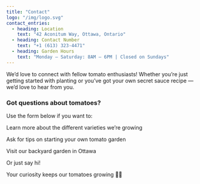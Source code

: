 ```yaml
---
title: "Contact"
logo: "/img/logo.svg"
contact_entries:
  - heading: Location
    text: "42 Aconitum Way, Ottawa, Ontario"
  - heading: Contact Number
    text: "+1 (613) 323-4471"
  - heading: Garden Hours
    text: "Monday – Saturday: 8AM – 6PM | Closed on Sundays"
---
```

We’d love to connect with fellow tomato enthusiasts! Whether you’re just getting started with planting or you’ve got your own secret sauce recipe — we’d love to hear from you.

<h3 class="f4 b lh-title mb2">Got questions about tomatoes?</h3>
Use the form below if you want to:

Learn more about the different varieties we’re growing

Ask for tips on starting your own tomato garden

Visit our backyard garden in Ottawa

Or just say hi!

Your curiosity keeps our tomatoes growing 🍅🌿
